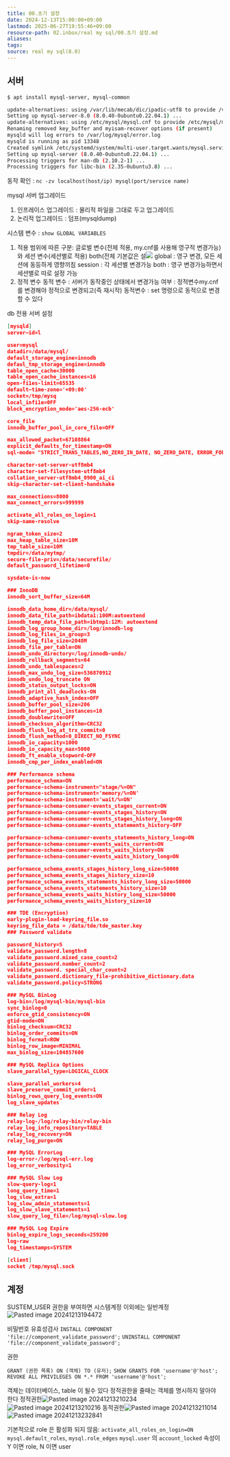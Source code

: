 ```yaml
---
title: 00.초기 설정
date: 2024-12-13T15:00:00+09:00
lastmod: 2025-06-27T19:55:46+09:00
resource-path: 02.inbox/real my sql/00.초기 설정.md
aliases: 
tags: 
source: real my sql(8.0)
---
```

## 서버

```bash
$ apt install mysql-server, mysql-common

update-alternatives: using /var/lib/mecab/dic/ipadic-utf8 to provide /var/lib/mecab/dic/debian (mecab-dictionary) in auto mode
Setting up mysql-server-8.0 (8.0.40-0ubuntu0.22.04.1) ...
update-alternatives: using /etc/mysql/mysql.cnf to provide /etc/mysql/my.cnf (my.cnf) in auto mode
Renaming removed key_buffer and myisam-recover options (if present)
mysqld will log errors to /var/log/mysql/error.log
mysqld is running as pid 13348
Created symlink /etc/systemd/system/multi-user.target.wants/mysql.service → /lib/systemd/system/mysql.service.
Setting up mysql-server (8.0.40-0ubuntu0.22.04.1) ...
Processing triggers for man-db (2.10.2-1) ...
Processing triggers for libc-bin (2.35-0ubuntu3.8) ...
```

동작 확인 : `nc -zv localhost(host/ip) mysql(port/service name)`

mysql 서버 업그레이드
1. 인프레이스 업그레이드 : 물리적 파일을 그대로 두고 업그레이드
2. 논리적 업그레이드 : 덤프(mysqldump)


시스템 변수 : `show GLOBAL VARIABLES`
1. 적용 범위에 따른 구분: 글로벌 변수(전체 적용, my.cnf를 사용해 영구적 변경가능)와 세션 변수(세션별로 적용) both(전체 기본값은 설![](../../08.media/20241213173255.png)
   global : 영구 변경, 모든 세션에 동등하게 영향끼침
   session : 각 세션별 변경가능
   both : 영구 변경가능하면서 세션별로 따로 설정 가능
2. 정적 변수 동적 변수 : 서버가 동작중인 상태에서 변경가능 여부 : 
   정적변수my.cnf 를 변경해야 정적으로 변경되고(즉 재시작)
   동적변수 : set 명령으로 동적으로 변경할 수 있다

db 전용 서버 설정

```json
[mysqld]
server—id=l

user=mysql
datadir=/data/mysql/
default_storage_engine=innodb
defaul_tmp_storage_engine=innodb
table_open_cache=30000
table_open_cache_instances=16
open-fi1es-limit=65535
default—time-zone='+09:00'
socket=/tmp/mysq
local_infi1e=0FF
block_encryption_mode='aes-256-ecb'

core_file
innodb_buffer_pool_in_core_file=OFF

max_allowed_packet=67108864
explicit_defaults_for_timestamp=ON
sql-mode= "STRICT_TRANS_TABLES,NO_ZERO_IN_DATE, NO_ZERO_DATE, ERROR_FOR_DIVISION_BY_ZERO,NO_ENGINE SUBSTITUTION"

character-set-server-utf8mb4
character-set-filesystem-utf8mb4
collation_server-utf8mb4_0900_ai_ci
skip-character-set-client-handshake

max_connections=8000
max_connect_errors=999999

activate_all_roles_on_login=1
skip-name-resolve

ngram_token_size=2
max_heap_table_size=10M
tmp_table_size=10M
tmpdir=/data/mytmp/
secure-file-priv=/data/securefile/
default_password_lifetime=0

sysdate-is-now

### InnoDB
innodb_sort_buffer_size=64M

innodb_data_home_dir=/data/mysql/
innodb_data_file_path=ibdata1:100M:autoextend
innodb_temp_data_file_path=ibtmp1:12M: autoextend
innodb_log_group_home_dir=/log/innodb-log
innodb_log_files_in_group=3
innodb_log_file_size=2048M
innodb_file_per_table=ON
innodb_undo_directory=/log/innodb-undo/
innodb_rollback_segments=64
innodb_undo_tablespaces=2
innodb_max_undo_log_size=536870912
innodb_undo_log_truncate ON
innodb_status_output_locks=ON
innodb_print_all_deadlocks-ON
innodb_adaptive_hash_index=OFF
innodb_buffer_pool_size=206
innodb_buffer_pool_instances=10
innodb_doublewrite=OFF
innodb_checksun_algorithm=CRC32
innodb_flush_log_at_trx_commit=0
innodb_flush_method=0_DIRECT_NO_FSYNC
innodb_io_capacity=1000
innodb_io_capacity_max=5000
innodb_ft_enable_stopword-OFF
innodb_cmp_per_index_enabled=ON

### Performance schema
performance_schema=ON
performance-schema-instrument="stage/%=ON"
performance-schema-instrument='memory/%=ON'
performance-schema-instrument='wait/%=ON'
performance-schema-consumer-events_stages_current=ON
performance-schema-consumer-events_stages_history=ON
performance-schema-consumer-events_stages_history_long=ON
performance-schema-consumer-events_statements_history-OFF

performance-schema-consumer-events_statements_history_long=ON
performance-schema-consumer-events_waits_current=ON
performance-schema-consumer-events_waits_history=ON
performance-schena-consumer-events_waits_history_long=ON

performance_schema_events_stages_history_long_size=50000
performance_schema_events_stages_history_size=10
performance_schema_events_statements_history_long_size=50000
performance_schena_events_statements_history_size=10
performance_schema_events_waits_history_long_size=50000
performance_schema_events_waits_history_size=10

### TDE (Encryption)
early-plugin-load-keyring_file.so
keyring_file_data = /data/tde/tde_master.key
### Password validate

password_history=5
validate_password.length=8
validate_password.mixed_case_count=2
validate_password.number_count=2
validate_password. special_char_count=2
validate_password.dictionary_file-prohibitive_dictionary.data
validate_password.policy=STRONG

### MySQL BinLog
log-bin=/log/mysql-bin/mysql-bin
sync_binlog=0
enforce_gtid_consistency=ON
gtid-mode=ON
binlog_checksum=CRC32
binlog_order_commits=ON
binlog_format=ROW
binlog_row_image=MINIMAL
max_binlog_size=104857600

### MySQL Replica Options
slave_parallel_type=LOGICAL_CLOCK

slave_parallel_workers=4
slave_preserve_commit_order=1
binlog_rows_query_log_events=ON
log_slave_updates

### Relay Log
relay-log-/log/relay-bin/relay-bin
relay_log_info_repository=TABLE
relay_log_recovery=ON
relay_log_purge=ON

### MySQL ErrorLog
log-error-/log/mysql-err.log
log_error_verbosity=1

### MySQL Slow Log
slow-query-log=1
long_query_time=1
log_slow_extra=1
log_slow_admin_statements=1
log_slow_slave_statements=1
slow_query_log_file=/log/mysql-slow.log

### MySQL Log Expire
binlog_expire_logs_seconds=259200
log-raw
log_timestamps=SYSTEM

[client]
socket /tmp/mysql.sock
```

## 계정

SUSTEM_USER 권한을 부여하면 시스템계정
이외에는 일반계정
![Pasted image 20241213194472](../../08.media/20241213194472.png)

비밀번호 유효성검사
`INSTALL COMPONENT 'file://component_validate_password';`
`UNINSTALL COMPONENT 'file://component_validate_password';`

권한

`GRANT (권한 목록) ON (객체) TO (유저);`
`SHOW GRANTS FOR 'username'@'host';`
`REVOKE ALL PRIVILEGES ON *.* FROM 'username'@'host';`

객체는 데이터베이스, table 이 될수 있다
정적권한을 줄때는 객체를 명시하지 말아야 한다
정적권한![Pasted image 20241213210234](../../08.media/20241213210234.png)
![Pasted image 20241213210216](../../08.media/20241213210216.png)
동적권한![Pasted image 20241213211014](../../08.media/20241213211014.png)
![Pasted image 20241213232841](../../08.media/20241213232841.png)


기본적으로 role 은 활성화 되지 않음: `activate_all_roles_on_login=ON`
`mysql.default_roles`, `mysql.role_edges`
`mysql.user` 의 `account_locked` 속성이 Y 이면 role, N 이면 user


